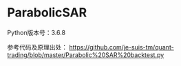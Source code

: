 # ParabolicSAR

Python版本号：3.6.8

参考代码及原理出处：
https://github.com/je-suis-tm/quant-trading/blob/master/Parabolic%20SAR%20backtest.py
